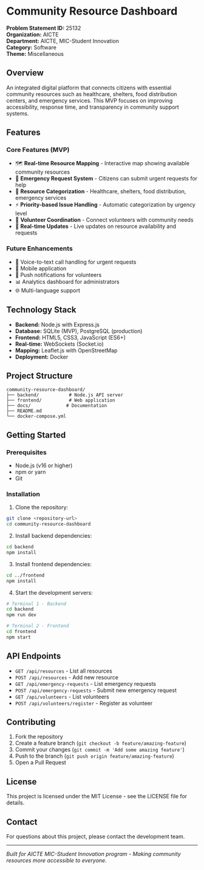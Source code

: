 # Community Resource Dashboard

**Problem Statement ID:** 25132  
**Organization:** AICTE  
**Department:** AICTE, MIC-Student Innovation  
**Category:** Software  
**Theme:** Miscellaneous  

## Overview

An integrated digital platform that connects citizens with essential community resources such as healthcare, shelters, food distribution centers, and emergency services. This MVP focuses on improving accessibility, response time, and transparency in community support systems.

## Features

### Core Features (MVP)
- 🗺️ **Real-time Resource Mapping** - Interactive map showing available community resources
- 🚨 **Emergency Request System** - Citizens can submit urgent requests for help
- 📂 **Resource Categorization** - Healthcare, shelters, food distribution, emergency services
- ⚡ **Priority-based Issue Handling** - Automatic categorization by urgency level
- 👥 **Volunteer Coordination** - Connect volunteers with community needs
- 🔄 **Real-time Updates** - Live updates on resource availability and requests

### Future Enhancements
- 🎤 Voice-to-text call handling for urgent requests
- 📱 Mobile application
- 🔔 Push notifications for volunteers
- 📊 Analytics dashboard for administrators
- 🌐 Multi-language support

## Technology Stack

- **Backend:** Node.js with Express.js
- **Database:** SQLite (MVP), PostgreSQL (production)
- **Frontend:** HTML5, CSS3, JavaScript (ES6+)
- **Real-time:** WebSockets (Socket.io)
- **Mapping:** Leaflet.js with OpenStreetMap
- **Deployment:** Docker

## Project Structure

```
community-resource-dashboard/
├── backend/           # Node.js API server
├── frontend/          # Web application
├── docs/             # Documentation
├── README.md
└── docker-compose.yml
```

## Getting Started

### Prerequisites
- Node.js (v16 or higher)
- npm or yarn
- Git

### Installation

1. Clone the repository:
```bash
git clone <repository-url>
cd community-resource-dashboard
```

2. Install backend dependencies:
```bash
cd backend
npm install
```

3. Install frontend dependencies:
```bash
cd ../frontend
npm install
```

4. Start the development servers:
```bash
# Terminal 1 - Backend
cd backend
npm run dev

# Terminal 2 - Frontend
cd frontend
npm start
```

## API Endpoints

- `GET /api/resources` - List all resources
- `POST /api/resources` - Add new resource
- `GET /api/emergency-requests` - List emergency requests
- `POST /api/emergency-requests` - Submit new emergency request
- `GET /api/volunteers` - List volunteers
- `POST /api/volunteers/register` - Register as volunteer

## Contributing

1. Fork the repository
2. Create a feature branch (`git checkout -b feature/amazing-feature`)
3. Commit your changes (`git commit -m 'Add some amazing feature'`)
4. Push to the branch (`git push origin feature/amazing-feature`)
5. Open a Pull Request

## License

This project is licensed under the MIT License - see the LICENSE file for details.

## Contact

For questions about this project, please contact the development team.

---

*Built for AICTE MIC-Student Innovation program - Making community resources more accessible to everyone.*